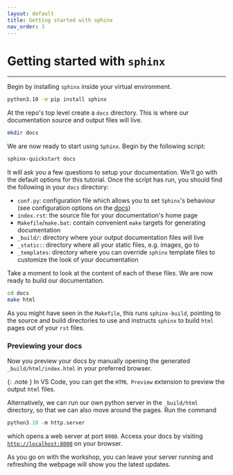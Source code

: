 ```yaml
---
layout: default
title: Getting started with sphinx
nav_order: 3
---
```


# Getting started with `sphinx`

---

Begin by installing `sphinx` inside your virtual environment.

```sh
python3.10 -m pip install sphinx
```

At the repo's top level create a `docs` directory. This is where our documentation source and
output files will live.

```sh
mkdir docs
```

We are now ready to start using `Sphinx`. Begin by the following script:

```sh
sphinx-quickstart docs
```

It will ask you a few questions to setup your documentation. We'll go with the default options for
this tutorial. Once the script has run, you should find the following in your `docs` directory:

- `conf.py`: configuration file which allows you to set `Sphinx`'s behaviour (see configuration
  options on the [docs](https://www.sphinx-doc.org/en/master/usage/configuration.html))
- `index.rst`: the source file for your documentation's home page
- `Makefile`/`make.bat`: contain convenient `make` targets for generating documentation
- `_build/`: directory where your output documentation files will live
- `_static:`: directory where all your static files, e.g. images, go to
- `_templates`: directory where you can override `sphinx` template files to customize the look of
  your documentation

Take a moment to look at the content of each of these files. We are now ready to build our
documentation.

```sh
cd docs
make html
```

As you might have seen in the `Makefile`, this runs `sphinx-build`, pointing to the source and
build directories to use and instructs `sphinx` to build `html` pages out of your `rst` files.

### Previewing your docs

Now you preview your docs by manually opening the generated `_build/html/index.html` in your
preferred browser.

{: .note } In VS Code, you can get the `HTML Preview` extension to preview the output `html` files.

Alternatively, we can run our own python server in the `_build/html` directory, so that we can also
move around the pages. Run the command

```py
python3.10 -m http.server
```

which opens a web server at port `8000`. Access your docs by visiting
[`http://localhost:8000`](http://localhost:8000) on your browser.

As you go on with the workshop, you can leave your server running and refreshing the webpage will
show you the latest updates.
